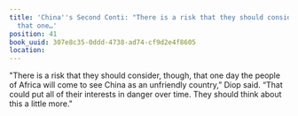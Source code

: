 ```yaml
---
title: 'China''s Second Conti: "There is a risk that they should consider, though,
  that one…'
position: 41
book_uuid: 307e8c35-0ddd-4738-ad74-cf9d2e4f8605
location: 
---
```


"There is a risk that they should consider, though, that one day the people of Africa will come to see China as an unfriendly country,” Diop said. “That could put all of their interests in danger over time. They should think about this a little more."